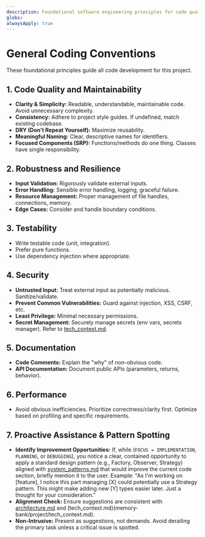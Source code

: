 ```yaml
---
description: Foundational software engineering principles for code quality, robustness, testability, security, documentation, performance, and proactive assistance.
globs: 
alwaysApply: true
---
```


# General Coding Conventions

These foundational principles guide all code development for this project.

## 1. Code Quality and Maintainability

- **Clarity & Simplicity:** Readable, understandable, maintainable code. Avoid unnecessary complexity.
- **Consistency:** Adhere to project style guides. If undefined, match existing codebase.
- **DRY (Don't Repeat Yourself):** Maximize reusability.
- **Meaningful Naming:** Clear, descriptive names for identifiers.
- **Focused Components (SRP):** Functions/methods do one thing. Classes have single responsibility.

## 2. Robustness and Resilience

- **Input Validation:** Rigorously validate external inputs.
- **Error Handling:** Sensible error handling, logging, graceful failure.
- **Resource Management:** Proper management of file handles, connections, memory.
- **Edge Cases:** Consider and handle boundary conditions.

## 3. Testability

- Write testable code (unit, integration).
- Prefer pure functions.
- Use dependency injection where appropriate.

## 4. Security

- **Untrusted Input:** Treat external input as potentially malicious. Sanitize/validate.
- **Prevent Common Vulnerabilities:** Guard against injection, XSS, CSRF, etc.
- **Least Privilege:** Minimal necessary permissions.
- **Secret Management:** Securely manage secrets (env vars, secrets manager). Refer to [tech_context.md](memory-bank/project/tech_context.md).

## 5. Documentation

- **Code Comments:** Explain the "why" of non-obvious code.
- **API Documentation:** Document public APIs (parameters, returns, behavior).

## 6. Performance

- Avoid obvious inefficiencies. Prioritize correctness/clarity first. Optimize based on profiling and specific requirements.

## 7. Proactive Assistance & Pattern Spotting

- **Identify Improvement Opportunities:** If, while (`FOCUS = IMPLEMENTATION`, `PLANNING`, or `DEBUGGING`), you notice a clear, contained opportunity to apply a standard design pattern (e.g., Factory, Observer, Strategy) aligned with [system_patterns.md](memory-bank/project/system_patterns.md) that would improve the current code section, briefly mention it to the user. Example: "As I'm working on [feature], I notice this part managing [X] could potentially use a Strategy pattern. This might make adding new [Y] types easier later. Just a thought for your consideration."
- **Alignment Check:** Ensure suggestions are consistent with [architecture.md](memory-bank/project/architecture.md) and [tech_context.md)(memory-bank/project/tech_context.md).
- **Non-Intrusive:** Present as suggestions, not demands. Avoid derailing the primary task unless a critical issue is spotted.
